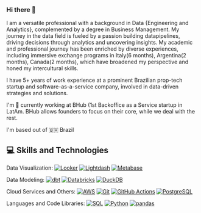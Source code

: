 ### Hi there 👋

I am a versatile professional with a background in Data {Engineering and Analytics}, complemented by a degree in Business Management. My journey in the data field is fueled by a  passion building datapipelines, driving decisions through analytics and uncovering insights. My academic and professional journey has been enriched by diverse experiences, including immersive exchange programs in Italy(6 months), Argentina(2 months), Canada(2 months), which have broadened my perspective and honed my intercultural skills.

I have 5+ years of work experience at a prominent Brazilian prop-tech startup and software-as-a-service company, involved in data-driven strategies and solutions. 

I'm 🏢 currently working at BHub (1st Backoffice as a Service startup in LatAm. BHub allows founders to focus on their core, while we deal with the rest.

I'm based out of 🇧🇷 Brazil

## 💻 Skills and Technologies

Data Visualization: 
[![Looker](https://img.shields.io/badge/Looker-3D4555?style=flat&logo=looker&logoColor=white&color=blue)](https://looker.com/)
[![Lightdash](https://img.shields.io/badge/Lightdash-FFAA33?style=flat&logo=lightdash&logoColor=white&color=blueviolet)](https://www.lightdash.com/)
[![Metabase](https://img.shields.io/badge/Metabase-3D4555?style=flat&logo=metabase&logoColor=white&color=blue)](https://www.metabase.com/)

Data Modeling:
[![dbt](https://img.shields.io/badge/dbt-6C6672?style=flat&logo=dbt&logoColor=white&color=orange)](https://www.getdbt.com/)
[![Databricks](https://img.shields.io/badge/Databricks-FF813D?style=flat&logo=databricks&logoColor=white&color=red)](https://databricks.com/)
[![DuckDB](https://img.shields.io/badge/DuckDB-009B8E?style=flat&logo=duckduckgo&logoColor=white)](https://www.duckdb.org/)

Cloud Services and Others:
[![AWS](https://img.shields.io/badge/AWS-232F3E?style=flat&logo=amazonaws&logoColor=white)](https://aws.amazon.com/)
[![Git](https://img.shields.io/badge/Git-F05032?style=flat&logo=git&logoColor=white)](https://git-scm.com/)
[![GitHub Actions](https://img.shields.io/badge/GitHub_Actions-2088FF?style=flat&logo=githubactions&logoColor=white&color=blueviolet)](https://github.com/features/actions)
[![PostgreSQL](https://img.shields.io/badge/PostgreSQL-336791?style=flat&logo=postgresql&logoColor=white)](https://www.postgresql.org/)

Languages and Code Libraries:
[![SQL](https://img.shields.io/badge/SQL-4479A1?style=flat&logo=postgresql&logoColor=white)]()
[![Python](https://img.shields.io/badge/Python-3776AB?style=flat&logo=python&logoColor=white)]()
[![pandas](https://img.shields.io/badge/pandas-150458?style=flat&logo=pandas&logoColor=white)](https://pandas.pydata.org/)
